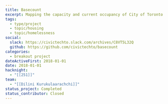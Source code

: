 ```yaml
---
title: Basecount
excerpt: Mapping the capacity and current occupancy of City of Toronto emergency shelters
tags:
  - type/project
  - topic/housing
  - topic/homelessness
social:
  slack: https://civictechto.slack.com/archives/C8VT5L32Q
  github: https://github.com/civictechto/basecount
categories:
  - breakout project
dateActiveFirst: 2018-01-01
date: 2018-01-01
hacknight:
  - "[[251]]"
team:
  - "[[Dilini Kurukulaarachchi]]"
status_project: Completed
status_contributor: Closed
---
```

